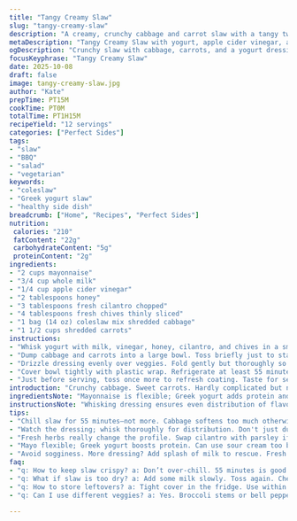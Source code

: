 ```yaml
---
title: "Tangy Creamy Slaw"
slug: "tangy-creamy-slaw"
description: "A creamy, crunchy cabbage and carrot slaw with a tangy twist using Greek yogurt and apple cider vinegar. Swapped parsley for cilantro and green onions for chives. Lightly sweetened with honey instead of sugar. Chill to let flavors marry but watch the crunch. Easy on prep but no shortcuts on tossing well. Serves a crowd, perfect for BBQs or weeknight sides."
metaDescription: "Tangy Creamy Slaw with yogurt, apple cider vinegar, and honey for a fresh BBQ side, packed with texture and flavor."
ogDescription: "Crunchy slaw with cabbage, carrots, and a yogurt dressing, perfect for any cookout or picnic."
focusKeyphrase: "Tangy Creamy Slaw"
date: 2025-10-08
draft: false
image: tangy-creamy-slaw.jpg
author: "Kate"
prepTime: PT15M
cookTime: PT0M
totalTime: PT1H15M
recipeYield: "12 servings"
categories: ["Perfect Sides"]
tags:
- "slaw"
- "BBQ"
- "salad"
- "vegetarian"
keywords:
- "coleslaw"
- "Greek yogurt slaw"
- "healthy side dish"
breadcrumb: ["Home", "Recipes", "Perfect Sides"]
nutrition: 
 calories: "210"
 fatContent: "22g"
 carbohydrateContent: "5g"
 proteinContent: "2g"
ingredients:
- "2 cups mayonnaise"
- "3/4 cup whole milk"
- "1/4 cup apple cider vinegar"
- "2 tablespoons honey"
- "3 tablespoons fresh cilantro chopped"
- "4 tablespoons fresh chives thinly sliced"
- "1 bag (14 oz) coleslaw mix shredded cabbage"
- "1 1/2 cups shredded carrots"
instructions:
- "Whisk yogurt with milk, vinegar, honey, cilantro, and chives in a small bowl until smooth. Creamy but loose enough to coat."
- "Dump cabbage and carrots into a large bowl. Toss briefly just to start mixing."
- "Drizzle dressing evenly over veggies. Fold gently but thoroughly so slaw is fully coated—no dry spots."
- "Cover bowl tightly with plastic wrap. Refrigerate at least 55 minutes. The fridge dulls the vinegar’s sharp edge and softens cabbage slightly, but don’t let it sit past 1 hour; crunch fades fast."
- "Just before serving, toss once more to refresh coating. Taste for seasoning—add salt or a splash more vinegar if needed."
introduction: "Crunchy cabbage. Sweet carrots. Hardly complicated but nail the dressing balance and this side shines. Swap store-bought coleslaw for something fresh and bold with hints of cilantro and honey—not your average mayo mess. Creamy but with a tang that snaps awake the palate. Use Greek yogurt for extra silkiness and a hint of tang. Apple cider vinegar punches it up, replacing dull old white vinegar. Don’t dump dressing all at once; toss carefully and often to coat every shred. Chill long enough to marry flavors but keep an eye—soft cabbage ruins texture. This slaw works great with grilled proteins or as a picnic staple. Kitchen short? Greek yogurt stands in for mayo without losing creaminess. Chives replace green onions and add a delicate onion note without overpowering. Cilantro swaps parsley bringing fresh brightness and an herbaceous bite. Honey smooths acidity and balances out the sharp edges. Simple steps that punch above their weight."
ingredientsNote: "Mayonnaise is flexible; Greek yogurt adds protein and lightens the fat load if you want. Whole milk or any milk will do but steer clear of skim—it thins dressing poorly and loses richness. Apple cider vinegar is the key acid—swap white vinegar but expect harsher edges. Honey replaces granulated sugar to avoid graininess and brings depth; maple syrup can be used instead. Fresh herbs matter—cilantro adds brightness and complexity over parsley but use parsley if you prefer earthier. Chives give mild onion flavor; scallions or shallots are good backups but adjust amounts since they’re sharper. Coleslaw mix bags save time but fresh shredded cabbage and carrots work better; rip cabbage into bite-size. Always use fresh carrots—not pre-shredded—to maintain crunch and sweetness. Tossing often and gently helps distribute dressing well and prevents sogginess. The cooling time lets flavors blend but not so long as to wilt cabbage—think texture over time."
instructionsNote: "Whisking dressing ensures even distribution of flavors—don’t just dump ingredients and stir. Mayo’s heavy; whisk in milk gradually until pourable but still thick enough to cling. Pour dressing over well-mixed veg to avoid dry pockets or clumping. Tossing gently but thoroughly coats every strand. Avoid over-tossing once chilled to keep integrity of the cabbage. Cover tightly in fridge to keep fresh and prevent odors from other foods. Cooling mellows vinegar’s bite and lets herbs infuse—about 55 minutes is ideal, give or take 5 minutes depending on fridge temp. Over-chilling kills crunch and dulls freshness; judge texture by touch—should snap but not be stiff. Taste after chilling; add salt or a squeeze of lime juice for brightness if needed. Serve cold; slaw should look glossy, not watery. This method beats haphazard mixing and ensures every bite is balanced."
tips:
- "Chill slaw for 55 minutes—not more. Cabbage softens too much otherwise. Texture matters. Keeps crunch."
- "Watch the dressing; whisk thoroughly for distribution. Don't just dump. Milk makes it pourable but thick still. Helps cling."
- "Fresh herbs really change the profile. Swap cilantro with parsley if you dislike that flavor. Chives give a gentler touch."
- "Mayo flexible; Greek yogurt boosts protein. Can use sour cream too but adjust acid. Milk thins far better than water."
- "Avoid sogginess. More dressing? Add splash of milk to rescue. Fresh ingredients fix dryness; especially carrots."
faq:
- "q: How to keep slaw crispy? a: Don’t over-chill. 55 minutes is good. Texture matters—check after chilling. Snappy not wilted."
- "q: What if slaw is too dry? a: Add some milk slowly. Toss again. Check the dressing mix. No more than a splash."
- "q: How to store leftovers? a: Tight cover in the fridge. Use within 3 days. Taste check before serving again."
- "q: Can I use different veggies? a: Yes. Broccoli stems or bell peppers add crunch. Adjust dressing if changing flavor profiles."

---
```

